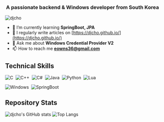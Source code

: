 <!-- <h1 align="center">Hi 👋, I'm Daejoon</h1> -->
<h3 align="center">A passionate backend & Windows developer from South Korea</h3>

<p align="left"> <img src="https://komarev.com/ghpvc/?username=djcho&label=Profile%20views&color=0e75b6&style=flat" alt="djcho" /> </p>

- 🌱 I’m currently learning **SpringBoot, JPA**
- 📝 I regularly write articles on [https://djcho.github.io/](https://djcho.github.io/)
- 💬 Ask me about **Windows Credential Provider V2**
- 📫 How to reach me **eowns36@gmail.com**


## Technical Skills
![C](https://shields.io/badge/C-004880?style=flat&logo=C&logoColor=A8B9CC&nbsp)&nbsp;
![C++](https://shields.io/badge/C%2B%2B-004880?style=flat&logo=C%2B%2B&logoColor=FFFFFF)&nbsp;
![C#](https://shields.io/badge/C%23-004880?style=flat&logo=csharp&logoColor=239120)&nbsp;
![Java](https://shields.io/badge/Java-004880?style=flat&logo=java&logoColor=FFFFFF)&nbsp;
![Python](https://shields.io/badge/Python-004880?style=flat&logo=Python&logoColor=3776AB)&nbsp;
![Lua](https://shields.io/badge/LuaScript-004880?style=flat&logo=Lua&logoColor=2C2D72)&nbsp;
<!--![Javascript](https://shields.io/badge/Javascript-004880?style=flat&logo=Javascript&logoColor=F7DF1E)&nbsp;-->
![Windows](https://shields.io/badge/Windows-004880?style=flat&logo=Windows&logoColor=0078D6)&nbsp;
![SpringBoot](https://shields.io/badge/Spring%20Boot-004880?style=flat&logo=SpringBoot&logoColor=6DB33F)&nbsp;
<!--![React](https://shields.io/badge/React-004880?style=flat&logo=React&logoColor=61DAFB)&nbsp;\ 
![Git](https://shields.io/badge/Git-004880?style=flat&logo=Git&logoColor=F05032)&nbsp;
![GitHub](https://shields.io/badge/Github-004880?style=flat&logo=Github&logoColor=FFFFFF)&nbsp;
![Visual Studio](https://shields.io/badge/Visual%20Studio-004880?style=flat&logo=Visual%20Studio&logoColor=5C2D91)&nbsp;
![InteliJ](https://shields.io/badge/IntelliJ-004880?style=flat&logo=IntellijIDEA&logoColor=000000)&nbsp;\-->

## Repository Stats
![djcho's GitHub stats](https://github-readme-stats.vercel.app/api?username=djcho&theme=aura&show_icons=true)
![Top Langs](https://github-readme-stats.vercel.app/api/top-langs/?username=djcho&layout=compact&theme=aura&card_width=200) 


